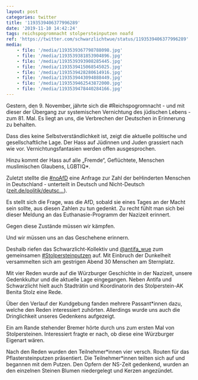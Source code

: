 ```yaml
---
layout: post
categories: twitter
title: '1193539406377996289'
date: '2019-11-10 14:42:24'
tags: reichspogromnacht stolpersteinputzen noafd
ref: 'https://twitter.com/schwarzlichtwue/status/1193539406377996289'
media:
    - file: '/media/1193539367798788098.jpg'
    - file: '/media/1193539381853904896.jpg'
    - file: '/media/1193539393908285445.jpg'
    - file: '/media/1193539415068545025.jpg'
    - file: '/media/1193539428280614916.jpg'
    - file: '/media/1193539443094888449.jpg'
    - file: '/media/1193539462543872000.jpg'
    - file: '/media/1193539478440284166.jpg'
---
```

Gestern, den 9. November, jährte sich die #Reichspogromnacht - und mit dieser der Übergang zur systemischen Vernichtung des jüdischen Lebens - zum 81. Mal. Es liegt an uns, die Verbrechen der Deutschen in Erinnerung zu behalten.

  


Dass dies keine Selbstverständlichkeit ist, zeigt die aktuelle politische und gesellschaftliche Lage. Der Hass auf Jüdinnen und Juden grassiert nach wie vor. Vernichtungsfantasien werden offen ausgesprochen.  


Hinzu kommt der Hass auf alle „Fremde“, Geflüchtete, Menschen muslimischen Glaubens, LGBTIQ\*.  


Zuletzt stellte die [#noAfD](/t/noafd) eine Anfrage zur Zahl der beHinderten Menschen in Deutschland - unterteilt in Deutsch und Nicht-Deutsch ([zeit.de/politik/deutsc…](https://www.zeit.de/politik/deutschland/2018-04/alternative-fuer-deutschland-kleine-anfrage-bundestag-behinderte-kritik)). 


Es stellt sich die Frage, was die AfD, sobald sie eines Tages an der Macht sein sollte, aus diesen Zahlen zu tun gedenkt. Zu recht fühlt man sich bei dieser Meldung an das Euthanasie-Programm der Nazizeit erinnert. 


Gegen diese Zustände müssen wir kämpfen. 


Und wir müssen uns an das Geschehene erinnern. 


Deshalb riefen das Schwarzlicht-Kollektiv und [@antifa_wue](https://twitter.com/antifa_wue) zum gemeinsamen [#Stolpersteinputzen](/t/stolpersteinputzen) auf. Mit Einbruch der Dunkelheit versammelten sich am gestrigen Abend 30 Menschen am Sternplatz. 


Mit vier Reden wurde auf die Würzburger Geschichte in der Nazizeit, unsere Gedenkkultur und die aktuelle Lage eingegangen. Neben Antifa und Schwarzlicht hielt auch Stadträtin und Koordinatorin des Stolperstein-AK Benita Stolz eine Rede. 


Über den Verlauf der Kundgebung fanden mehrere Passant\*innen dazu, welche den Reden interessiert zuhörten. Allerdings wurde uns auch die Dringlichkeit unseres Gedenkens aufgezeigt. 


Ein am Rande stehender Bremer hörte durch uns zum ersten Mal von Stolpersteinen. Interessiert fragte er nach, ob diese eine Würzburger Eigenart wären. 


Nach den Reden wurden den Teilnehmer\*innen vier versch. Routen für das Pflastersteinputzen präsentiert. Die Teilnehmer\*innen teilten sich auf und begannen mit dem Putzen. Den Opfern der NS-Zeit gedenkend, wurden an den einzelnen Steinen Blumen niedergelegt und Kerzen angezündet. 

